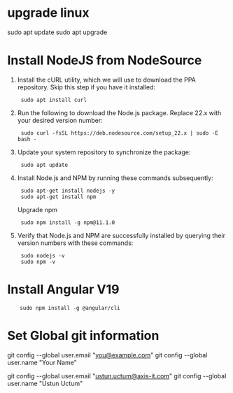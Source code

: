 # upgrade linux 

sudo apt update
sudo apt upgrade

# Install NodeJS from NodeSource

1. Install the cURL utility, which we will use to download the PPA repository. Skip this step if you have it installed:

        sudo apt install curl

2. Run the following to download the Node.js package. Replace 22.x with your desired version number:

        sudo curl -fsSL https://deb.nodesource.com/setup_22.x | sudo -E bash -

3. Update your system repository to synchronize the package:

        sudo apt update

4. Install Node.js and NPM by running these commands subsequently:

        sudo apt-get install nodejs -y
        sudo apt-get install npm

   Upgrade npm 

        sudo npm install -g npm@11.1.0    

5. Verify that Node.js and NPM are successfully installed by querying their version numbers with these commands:

        sudo nodejs -v
        sudo npm -v


# Install Angular V19

        sudo npm install -g @angular/cli

# Set Global git information

  git config --global user.email "you@example.com"
  git config --global user.name "Your Name"

git config --global user.email "ustun.uctum@axis-it.com"
git config --global user.name "Ustun Uctum"
